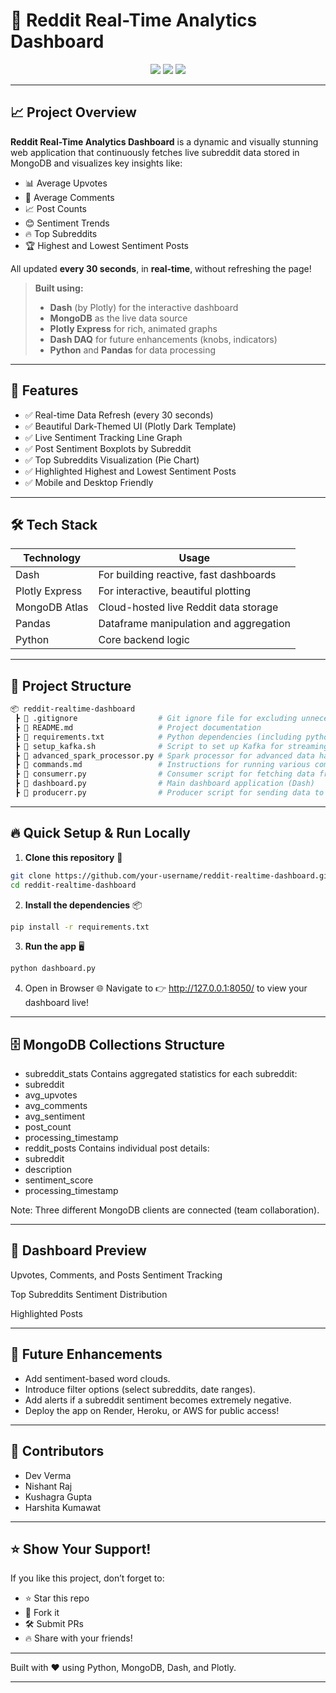 # 🚀 Reddit Real-Time Analytics Dashboard

<div align="center">
  <img src="https://img.shields.io/badge/Built%20With-Dash%20%26%20Plotly-FF5700?style=for-the-badge&logo=plotly" />
  <img src="https://img.shields.io/badge/MongoDB-RealTime%20Data-47A248?style=for-the-badge&logo=mongodb" />
  <img src="https://img.shields.io/badge/Status-Active-brightgreen?style=for-the-badge" />
</div>

---

## 📈 Project Overview

**Reddit Real-Time Analytics Dashboard** is a dynamic and visually stunning web application that continuously fetches live subreddit data stored in MongoDB and visualizes key insights like:

- 📊 Average Upvotes
- 💬 Average Comments
- 📈 Post Counts
- 😊 Sentiment Trends
- 🔥 Top Subreddits
- 🏆 Highest and Lowest Sentiment Posts

All updated **every 30 seconds**, in **real-time**, without refreshing the page!

> **Built using:**
> - **Dash** (by Plotly) for the interactive dashboard
> - **MongoDB** as the live data source
> - **Plotly Express** for rich, animated graphs
> - **Dash DAQ** for future enhancements (knobs, indicators)
> - **Python** and **Pandas** for data processing

---

## 🎯 Features

- ✅ Real-time Data Refresh (every 30 seconds)
- ✅ Beautiful Dark-Themed UI (Plotly Dark Template)
- ✅ Live Sentiment Tracking Line Graph
- ✅ Post Sentiment Boxplots by Subreddit
- ✅ Top Subreddits Visualization (Pie Chart)
- ✅ Highlighted Highest and Lowest Sentiment Posts
- ✅ Mobile and Desktop Friendly

---

## 🛠️ Tech Stack

| Technology         | Usage                                |
|---------------------|--------------------------------------|
| Dash                | For building reactive, fast dashboards |
| Plotly Express      | For interactive, beautiful plotting |
| MongoDB Atlas       | Cloud-hosted live Reddit data storage |
| Pandas              | Dataframe manipulation and aggregation |
| Python              | Core backend logic |

---

## 📂 Project Structure

```bash
📦 reddit-realtime-dashboard
 ┣ 📜 .gitignore                  # Git ignore file for excluding unnecessary files
 ┣ 📜 README.md                   # Project documentation
 ┣ 📜 requirements.txt            # Python dependencies (including python-dotenv)
 ┣ 📜 setup_kafka.sh              # Script to set up Kafka for streaming data
 ┣ 📜 advanced_spark_processor.py # Spark processor for advanced data handling
 ┣ 📜 commands.md                 # Instructions for running various commands
 ┣ 📜 consumerr.py                # Consumer script for fetching data from Kafka
 ┣ 📜 dashboard.py                # Main dashboard application (Dash)
 ┣ 📜 producerr.py                # Producer script for sending data to Kafka
```

---

## 🔥 Quick Setup & Run Locally

1. **Clone this repository** 🚀

```bash
git clone https://github.com/your-username/reddit-realtime-dashboard.git
cd reddit-realtime-dashboard
```

2. **Install the dependencies** 📦

```bash
pip install -r requirements.txt
```

3. **Run the app** 🖥️

```bash
python dashboard.py
```

4.	Open in Browser 🌐
Navigate to 👉 http://127.0.0.1:8050/ to view your dashboard live!

---

## 🗄️ MongoDB Collections Structure
- subreddit_stats
Contains aggregated statistics for each subreddit:
- subreddit
- avg_upvotes
- avg_comments
- avg_sentiment
- post_count
- processing_timestamp
- reddit_posts
Contains individual post details:
- subreddit
- description
- sentiment_score
- processing_timestamp

Note: Three different MongoDB clients are connected (team collaboration).

---

## 🎨 Dashboard Preview

Upvotes, Comments, and Posts	Sentiment Tracking
	

Top Subreddits	Sentiment Distribution
	

Highlighted Posts


---

## 📌 Future Enhancements
- Add sentiment-based word clouds.
- Introduce filter options (select subreddits, date ranges).
- Add alerts if a subreddit sentiment becomes extremely negative.
- Deploy the app on Render, Heroku, or AWS for public access!

---

## 🤝 Contributors
- Dev Verma
- Nishant Raj
- Kushagra Gupta
- Harshita Kumawat

---

## ⭐ Show Your Support!

If you like this project, don’t forget to:
- ⭐ Star this repo
- 🍴 Fork it
- 🛠️ Submit PRs
- 🔥 Share with your friends!

---

Built with ❤️ using Python, MongoDB, Dash, and Plotly.

---
